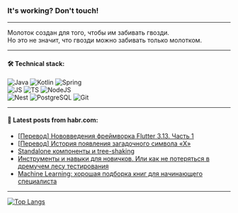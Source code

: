 ### It's working? Don't touch!

---
Молоток создан для того, чтобы им забивать гвозди. <br>
Но это не значит, что гвозди можно забивать только молотком.

---

#### 🛠️ Technical stack:

![Java](https://img.shields.io/badge/Java-informational?logo=Oracle&style=flat&logoColor=white&color=FF4500)
![Kotlin](https://img.shields.io/badge/Kotlin-informational?logo=Kotlin&style=flat&logoColor=white&color=774D97)
![Spring](https://img.shields.io/badge/SpringBoot-informational?logo=SpringBoot&style=flat&logoColor=white&color=6DB33F) <br>
![JS](https://img.shields.io/badge/JS-informational?logo=javaScript&style=flat&logoColor=black&color=F7Df1E)
![TS](https://img.shields.io/badge/TypeScript-informational?logo=typeScript&style=flat&logoColor=black&color=0667A8)
![NodeJS](https://img.shields.io/badge/NodeJS-informational?logo=node.js&style=flat&logoColor=white&color=70A760) <br>
![Nest](https://img.shields.io/badge/NestJS-informational?logo=NestJS&style=flat&logoColor=white&color=E0234E)
![PostgreSQL](https://img.shields.io/badge/PostgreSQL-informational?logo=PostgreSQL&style=flat&logoColor=white&color=DAA520)
![Git](https://img.shields.io/badge/Git-informational?logo=git&style=flat&logoColor=white&color=778899)

___

#### 💬 Latest posts from habr.com:

<!-- BLOG-POST-LIST:START -->
- [[Перевод] Нововведения фреймворка Flutter 3.13. Часть 1](https://habr.com/ru/articles/759716/?utm_source=habrahabr&utm_medium=rss&utm_campaign=759716)
- [[Перевод] История появления загадочного символа «Х»](https://habr.com/ru/companies/itglobalcom/articles/759678/?utm_source=habrahabr&utm_medium=rss&utm_campaign=759678)
- [Standalone компоненты и tree-shaking](https://habr.com/ru/companies/skyeng/articles/757498/?utm_source=habrahabr&utm_medium=rss&utm_campaign=757498)
- [Инструменты и навыки для новичков. Или как не потеряться в дремучем лесу тестирования](https://habr.com/ru/companies/yandex_praktikum/articles/758384/?utm_source=habrahabr&utm_medium=rss&utm_campaign=758384)
- [Machine Learning: хорошая подборка книг для начинающего специалиста](https://habr.com/ru/companies/ru_mts/articles/759668/?utm_source=habrahabr&utm_medium=rss&utm_campaign=759668)
<!-- BLOG-POST-LIST:END -->

---
[![Top Langs](https://github-readme-stats-git-master-advtsetting-gmailcom.vercel.app/api/top-langs/?username=zloylis&langs_count=10&hide_title=false&title_color=e6edf3&size_weight=0.5&count_weight=0.5&layout=compact&hide_border=true&theme=dracula)](https://github.com/zloylis)

<!-- ![GitHub stats](https://github-readme-stats-git-master-advtsetting-gmailcom.vercel.app/api?username=zloylis&show_icons=true&hide_border=true&theme=dracula&hide_title=true&include_all_commits=true&count_private=true&hide=contribs&hide_rank=true) -->
